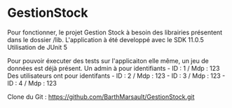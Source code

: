 # GestionStock


Pour fonctionner, le projet Gestion Stock à besoin des librairies présentent dans le dossier /lib.
L'application à été developpé avec le SDK 11.0.5
Utilisation de JUnit 5

Pour pouvoir éxecuter des tests sur l'applicaiton elle même, un jeu de données est déjà présent.
Un admin à pour identifiants 
    - ID : 1 / Mdp : 123
Des utilisateurs ont pour identifants 
    - ID : 2 / Mdp : 123
    - ID : 3 / Mdp : 123
    - ID : 4 / Mdp : 123
	
Clone du Git :
https://github.com/BarthMarsault/GestionStock.git